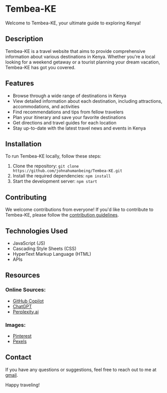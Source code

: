 # Tembea-KE

Welcome to Tembea-KE, your ultimate guide to exploring Kenya!

## Description

Tembea-KE is a travel website that aims to provide comprehensive information about various destinations in Kenya. Whether you're a local looking for a weekend getaway or a tourist planning your dream vacation, Tembea-KE has got you covered.

## Features

- Browse through a wide range of destinations in Kenya
- View detailed information about each destination, including attractions, accommodations, and activities
- Find recommendations and tips from fellow travelers
- Plan your itinerary and save your favorite destinations
- Get directions and travel guides for each location
- Stay up-to-date with the latest travel news and events in Kenya

## Installation

To run Tembea-KE locally, follow these steps:

1. Clone the repository: `git clone https://github.com/johnahumanbeing/Tembea-KE.git`
2. Install the required dependencies: `npm install`
3. Start the development server: `npm start`

## Contributing

We welcome contributions from everyone! If you'd like to contribute to Tembea-KE, please follow the [contribution guidelines](CONTRIBUTING.md).

## Technologies Used

- JavaScript (JS)
- Cascading Style Sheets (CSS)
- HyperText Markup Language (HTML)
- APIs

## Resources

### Online Sources:
- [GitHub Copilot](https://github.com/features/copilot)
- [ChatGPT](https://chat.openai.com/)
- [Perplexity.ai](https://www.perplexity.ai/)

### Images:
- [Pinterest](https://www.pinterest.com/)
- [Pexels](https://www.pexels.com/)

## Contact

If you have any questions or suggestions, feel free to reach out to me at [gmail](mailto:mseewak@gmail.com).

Happy traveling!